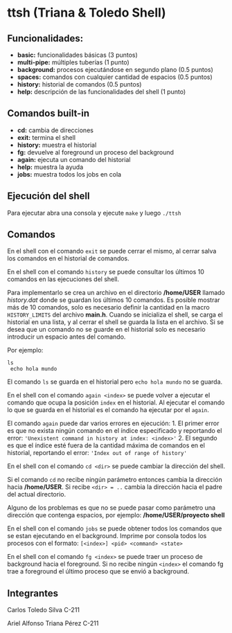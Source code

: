 # ttsh (Triana & Toledo Shell)

## Funcionalidades:
* **basic:** funcionalidades básicas (3 puntos)
* **multi-pipe:** múltiples tuberías (1 punto)
* **background:** procesos ejecutándose en segundo plano (0.5 puntos)
* **spaces:** comandos con cualquier cantidad de espacios (0.5 puntos)
* **history:** historial de comandos (0.5 puntos)
* **help:** descripción de las funcionalidades del shell (1 punto)

## Comandos built-in
* **cd:** cambia de direcciones
* **exit:** termina el shell
* **history:** muestra el historial
* **fg:** devuelve al foreground un proceso del background
* **again:** ejecuta un comando del historial
* **help:** muestra la ayuda
* **jobs:** muestra todos los jobs en cola

## Ejecución del shell
Para ejecutar abra una consola y ejecute `make` y luego `./ttsh`

## Comandos
En el shell con el comando `exit` se puede cerrar el mismo, al cerrar salva los comandos en el historial de comandos. 

En el shell con el comando `history` se puede consultar los últimos 10 comandos en las ejecuciones del shell.

Para implementarlo se crea un archivo en el directorio **/home/USER** llamado *history.dat* donde se guardan los últimos 10 comandos. Es posible mostrar más de 10 comandos, solo es necesario definir la cantidad en la macro `HISTORY_LIMITS` del archivo **main.h**. Cuando se inicializa el shell, se carga el historial en una lista, y al cerrar el shell se guarda la lista en el archivo. Si se desea que un comando no se guarde en el historial solo es necesario introducir un espacio antes del comando. 

Por ejemplo:
```
ls
 echo hola mundo 
```
El comando `ls` se guarda en el historial pero `echo hola mundo` no se guarda.

En el shell con el comando `again <index>` se puede volver a ejecutar el comando que ocupa la posición `index` en el historial. Al ejecutar el comando lo que se guarda en el historial es el comando ha ejecutar por el `again`.

El comando `again` puede dar varios errores en ejecución:
	1. El primer error es que no exista ningún comando en el índice especificado y reportando el error: `'Unexistent command in history at index: <index>'`
	2. El segundo es que el índice esté fuera de la cantidad máxima de comandos en el historial, reportando el error: `'Index out of range of history'`

En el shell con el comando `cd <dir>` se puede cambiar la dirección del shell.

Si el comando `cd` no recibe ningún parámetro entonces cambia la dirección hacia **/home/USER**. Si recibe `<dir> = ..` cambia la dirección hacia el padre del actual directorio.

Alguno de los problemas es que no se puede pasar como parámetro una dirección que contenga espacios, por ejemplo: **/home/USER/proyecto shell**

En el shell con el comando `jobs` se puede obtener todos los comandos que se estan ejecutando en el background. Imprime por consola todos los procesos con el formato:
 `[<index>] <pid> <command> <state>`

En el shell con el comando `fg <index>` se puede traer un proceso de background hacia el foreground. Si no recibe ningún `<index>` el comando fg trae a foreground el último proceso que se envió a background. 

## Integrantes
Carlos Toledo Silva C-211

Ariel Alfonso Triana Pérez C-211
